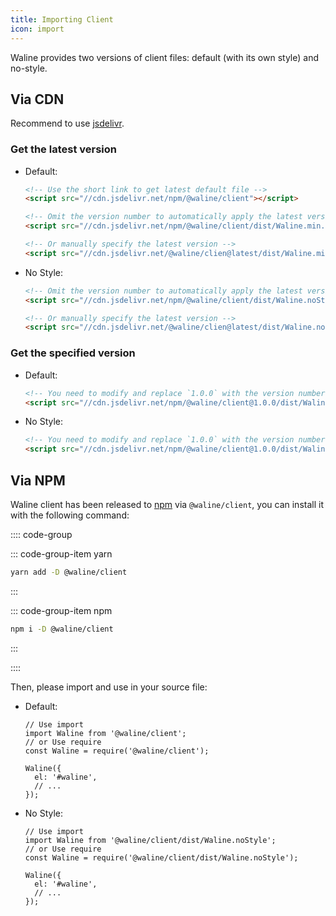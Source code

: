 ```yaml
---
title: Importing Client
icon: import
---
```


Waline provides two versions of client files: default (with its own style) and no-style.

## Via CDN

Recommend to use [jsdelivr](https://cdn.jsdelivr.net/npm/@waline/client/).

### Get the latest version

- Default:

  ```html
  <!-- Use the short link to get latest default file -->
  <script src="//cdn.jsdelivr.net/npm/@waline/client"></script>

  <!-- Omit the version number to automatically apply the latest version -->
  <script src="//cdn.jsdelivr.net/npm/@waline/client/dist/Waline.min.js"></script>

  <!-- Or manually specify the latest version -->
  <script src="//cdn.jsdelivr.net/@waline/clien@latest/dist/Waline.min.js"></script>
  ```

- No Style:

  ```html
  <!-- Omit the version number to automatically apply the latest version -->
  <script src="//cdn.jsdelivr.net/npm/@waline/client/dist/Waline.noStyle.js"></script>

  <!-- Or manually specify the latest version -->
  <script src="//cdn.jsdelivr.net/@waline/clien@latest/dist/Waline.noStyle.js"></script>
  ```

### Get the specified version

- Default:

  ```html
  <!-- You need to modify and replace `1.0.0` with the version number you want -->
  <script src="//cdn.jsdelivr.net/npm/@waline/client@1.0.0/dist/Waline.min.js"></script>
  ```

- No Style:

  ```html
  <!-- You need to modify and replace `1.0.0` with the version number you want -->
  <script src="//cdn.jsdelivr.net/npm/@waline/client@1.0.0/dist/Waline.noStyle.js"></script>
  ```

## Via NPM

Waline client has been released to [npm](https://www.npmjs.com/package/@waline/client) via `@waline/client`, you can install it with the following command:

:::: code-group

::: code-group-item yarn

```bash
yarn add -D @waline/client
```

:::

::: code-group-item npm

```bash
npm i -D @waline/client
```

:::

::::

Then, please import and use in your source file:

- Default:

  ```js:line-numbers
  // Use import
  import Waline from '@waline/client';
  // or Use require
  const Waline = require('@waline/client');

  Waline({
    el: '#waline',
    // ...
  });
  ```

- No Style:

  ```js:line-numbers
  // Use import
  import Waline from '@waline/client/dist/Waline.noStyle';
  // or Use require
  const Waline = require('@waline/client/dist/Waline.noStyle');

  Waline({
    el: '#waline',
    // ...
  });
  ```
